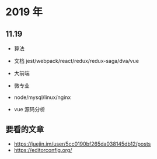 # 2019 年


## 11.19

- 算法
- 文档 jest/webpack/react/redux/redux-saga/dva/vue 
- 大前端
- 微专业
- node/mysql/linux/nginx

- vue 源码分析

## 要看的文章

- https://juejin.im/user/5cc0190bf265da038145db12/posts
- https://editorconfig.org/